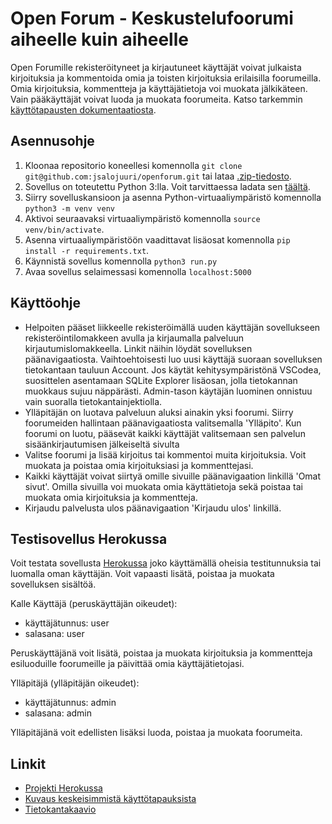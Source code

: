 # Open Forum - Keskustelufoorumi aiheelle kuin aiheelle

Open Forumille rekisteröityneet ja kirjautuneet käyttäjät voivat julkaista kirjoituksia ja kommentoida omia ja toisten kirjoituksia erilaisilla foorumeilla. Omia kirjoituksia, kommentteja ja käyttäjätietoja voi muokata jälkikäteen. Vain pääkäyttäjät voivat luoda ja muokata foorumeita. Katso tarkemmin [käyttötapausten dokumentaatiosta](./documentation/usecases.txt).


## Asennusohje

1. Kloonaa repositorio koneellesi komennolla `git clone git@github.com:jsalojuuri/openforum.git` tai lataa [.zip-tiedosto](https://github.com/jsalojuuri/openforum/archive/master.zip).
2. Sovellus on toteutettu Python 3:lla. Voit tarvittaessa ladata sen [täältä](https://www.python.org/downloads/).
3. Siirry sovelluskansioon ja asenna Python-virtuaaliympäristö komennolla `python3 -m venv venv`
4. Aktivoi seuraavaksi virtuaaliympäristö komennolla `source venv/bin/activate`.
5. Asenna virtuaaliympäristöön vaadittavat lisäosat komennolla `pip install -r requirements.txt`.
6. Käynnistä sovellus komennolla `python3 run.py`  
7. Avaa sovellus selaimessasi komennolla `localhost:5000`


## Käyttöohje

* Helpoiten pääset liikkeelle rekisteröimällä uuden käyttäjän sovellukseen rekisteröintilomakkeen avulla ja kirjaumalla palveluun kirjautumislomakkeella. Linkit näihin löydät sovelluksen päänavigaatiosta. Vaihtoehtoisesti luo uusi käyttäjä suoraan sovelluksen tietokantaan tauluun Account. Jos käytät kehitysympäristönä VSCodea, suosittelen asentamaan SQLite Explorer lisäosan, jolla tietokannan muokkaus sujuu näppärästi. Admin-tason käytäjän luominen onnistuu vain suoralla tietokantainjektiolla.
* Ylläpitäjän on luotava palveluun aluksi ainakin yksi foorumi. Siirry foorumeiden hallintaan päänavigaatiosta valitsemalla 'Ylläpito'. Kun foorumi on luotu, pääsevät kaikki käyttäjät valitsemaan sen palvelun sisäänkirjautumisen jälkeiseltä sivulta
* Valitse foorumi ja lisää kirjoitus tai kommentoi muita kirjoituksia. Voit muokata ja poistaa omia kirjoituksiasi ja kommenttejasi. 
* Kaikki käyttäjät voivat siirtyä omille sivuille päänavigaation linkillä 'Omat sivut'. Omilla sivuilla voi muokata omia käyttätietoja sekä poistaa tai muokata omia kirjoituksia ja kommentteja.
* Kirjaudu palvelusta ulos päänavigaation 'Kirjaudu ulos' linkillä.  


## Testisovellus Herokussa

Voit testata sovellusta [Herokussa](http://tsoha-open-forum.herokuapp.com) joko käyttämällä oheisia testitunnuksia tai luomalla oman käyttäjän. Voit vapaasti lisätä, poistaa ja muokata sovelluksen sisältöä.

Kalle Käyttäjä (peruskäyttäjän oikeudet):
* käyttäjätunnus: user
* salasana: user

Peruskäyttäjänä voit lisätä, poistaa ja muokata kirjoituksia ja kommentteja esiluoduille foorumeille ja päivittää omia käyttäjätietojasi.

Ylläpitäjä (ylläpitäjän oikeudet):
* käyttäjätunnus: admin
* salasana: admin

Ylläpitäjänä voit edellisten lisäksi luoda, poistaa ja muokata foorumeita.


## Linkit

* [Projekti Herokussa](http://tsoha-open-forum.herokuapp.com)
* [Kuvaus keskeisimmistä käyttötapauksista](./documentation/usecases.txt)
* [Tietokantakaavio](./documentation/database_schema.JPG)







